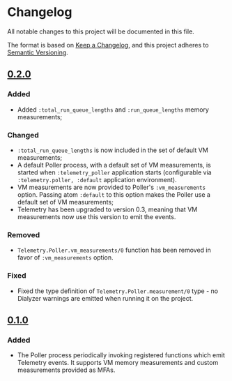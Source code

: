 # Changelog

All notable changes to this project will be documented in this file.

The format is based on [Keep a Changelog](https://keepachangelog.com/en/1.0.0/),
and this project adheres to [Semantic Versioning](https://semver.org/spec/v2.0.0.html).

## [0.2.0](https://github.com/beam-telemetry/telemetry_poller/tree/v0.2.0)

### Added

* Added `:total_run_queue_lengths` and `:run_queue_lengths` memory measurements;

### Changed

* `:total_run_queue_lengths` is now included in the set of default VM measurements;
* A default Poller process, with a default set of VM measurements, is started when `:telemetry_poller`
  application starts (configurable via `:telemetry.poller, :default` application environment).
* VM measurements are now provided to Poller's `:vm_measurements` option. Passing atom `:default`
  to this option makes the Poller use a default set of VM measurements;
* Telemetry has been upgraded to version 0.3, meaning that VM measurements now use this version to
  emit the events.

### Removed

* `Telemetry.Poller.vm_measurements/0` function has been removed in favor of `:vm_measurements`
  option.

### Fixed

* Fixed the type definition of `Telemetry.Poller.measurement/0` type - no Dialyzer warnings are
  emitted when running it on the project.

## [0.1.0](https://github.com/beam-telemetry/telemetry_poller/tree/v0.1.0)

### Added

* The Poller process periodically invoking registered functions which emit Telemetry events.
  It supports VM memory measurements and custom measurements provided as MFAs.